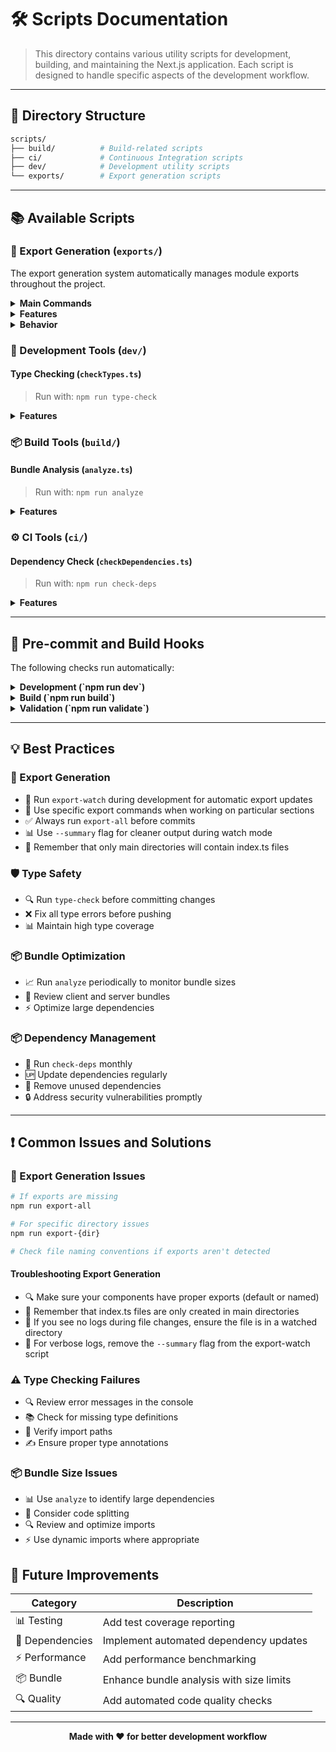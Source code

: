 # 🛠️ Scripts Documentation

> This directory contains various utility scripts for development, building, and maintaining the Next.js application. Each script is designed to handle specific aspects of the development workflow.

---

## 📁 Directory Structure

```bash
scripts/
├── build/          # Build-related scripts
├── ci/             # Continuous Integration scripts
├── dev/            # Development utility scripts
└── exports/        # Export generation scripts
```

---

## 📚 Available Scripts

### 🔄 Export Generation (`exports/`)

The export generation system automatically manages module exports throughout the project.

<details>
<summary><strong>Main Commands</strong></summary>

| Command                | Description                                                   |
| ---------------------- | ------------------------------------------------------------- |
| `npm run export-all`   | Generate exports for all directories                          |
| `npm run export-watch` | Watch mode - automatically regenerate exports on file changes |
| `npm run export-{dir}` | Generate exports for specific directory                       |

</details>

<details>
<summary><strong>Features</strong></summary>

- ✨ Supports both default and named exports
- 📝 Handles various file types (ts, tsx, js, jsx)
- 🎯 Maintains proper export names from constants
- 📂 Generates a single index.ts file for each main directory (components, types, etc.)
- 📊 Recursively collects exports from all subdirectories
- 👀 Auto-watches for file changes in all nested folders
- 🎨 Supports selective directory processing
- 📝 Includes summary mode for cleaner logging output

</details>

<details>
<summary><strong>Behavior</strong></summary>

- Creates a single `index.ts` file in each main directory (components, utils, hooks, etc.)
- Collects all exports from all subdirectories recursively
- Does not create individual index.ts files in subdirectories
- File exports follow the structure: `export { default as ComponentName } from "./subdirectory/ComponentName";`
- When running in watch mode with `--summary` flag, provides concise logging
- Automatically detects new files, changes, and deletions

</details>

### 🔧 Development Tools (`dev/`)

#### Type Checking (`checkTypes.ts`)

> Run with: `npm run type-check`

<details>
<summary><strong>Features</strong></summary>

- 🔍 Runs TypeScript compiler in noEmit mode
- 📊 Checks type coverage across the project
- 🚨 Provides clear error reporting
- 🛡️ Ensures type safety across the codebase

</details>

### 📦 Build Tools (`build/`)

#### Bundle Analysis (`analyze.ts`)

> Run with: `npm run analyze`

<details>
<summary><strong>Features</strong></summary>

- 📊 Generates detailed bundle analysis
- 📈 Creates visual reports for client and server bundles
- 🔍 Helps identify bundle size issues
- 💾 Output saved in `.next/analyze/`

</details>

### ⚙️ CI Tools (`ci/`)

#### Dependency Check (`checkDependencies.ts`)

> Run with: `npm run check-deps`

<details>
<summary><strong>Features</strong></summary>

- 🔄 Checks for outdated dependencies
- 🧹 Identifies unused dependencies
- 🔒 Scans for security vulnerabilities
- 🎯 Detects duplicate dependencies

</details>

---

## 🔄 Pre-commit and Build Hooks

The following checks run automatically:

<details>
<summary><strong>Development (`npm run dev`)</strong></summary>

- 🔄 Generates all exports (`export-all`)

</details>

<details>
<summary><strong>Build (`npm run build`)</strong></summary>

- 🔄 Generates all exports (`export-all`)

</details>

<details>
<summary><strong>Validation (`npm run validate`)</strong></summary>

- ✅ Type checking
- 🔍 Linting
- 📦 Dependency checks

</details>

---

## 💡 Best Practices

### 🔄 Export Generation

- 👀 Run `export-watch` during development for automatic export updates
- 🎯 Use specific export commands when working on particular sections
- ✅ Always run `export-all` before commits
- 📊 Use `--summary` flag for cleaner output during watch mode
- 📂 Remember that only main directories will contain index.ts files

### 🛡️ Type Safety

- 🔍 Run `type-check` before committing changes
- ❌ Fix all type errors before pushing
- 📊 Maintain high type coverage

### 📦 Bundle Optimization

- 📈 Run `analyze` periodically to monitor bundle sizes
- 👀 Review client and server bundles
- ⚡ Optimize large dependencies

### 📦 Dependency Management

- 🔄 Run `check-deps` monthly
- 🆙 Update dependencies regularly
- 🧹 Remove unused dependencies
- 🔒 Address security vulnerabilities promptly

---

## ❗ Common Issues and Solutions

### 🔄 Export Generation Issues

```bash
# If exports are missing
npm run export-all

# For specific directory issues
npm run export-{dir}

# Check file naming conventions if exports aren't detected
```

#### Troubleshooting Export Generation

- 🔍 Make sure your components have proper exports (default or named)
- 📂 Remember that index.ts files are only created in main directories
- 🔄 If you see no logs during file changes, ensure the file is in a watched directory
- 📝 For verbose logs, remove the `--summary` flag from the export-watch script

### ⚠️ Type Checking Failures

- 🔍 Review error messages in the console
- 📚 Check for missing type definitions
- 🔗 Verify import paths
- ✍️ Ensure proper type annotations

### 📦 Bundle Size Issues

- 📊 Use `analyze` to identify large dependencies
- 🔄 Consider code splitting
- 🔍 Review and optimize imports
- ⚡ Use dynamic imports where appropriate

## 🔮 Future Improvements

| Category        | Description                              |
| --------------- | ---------------------------------------- |
| 📊 Testing      | Add test coverage reporting              |
| 🔄 Dependencies | Implement automated dependency updates   |
| ⚡ Performance  | Add performance benchmarking             |
| 📦 Bundle       | Enhance bundle analysis with size limits |
| 🔍 Quality      | Add automated code quality checks        |

---

<div align="center">

**Made with ❤️ for better development workflow**

</div>

